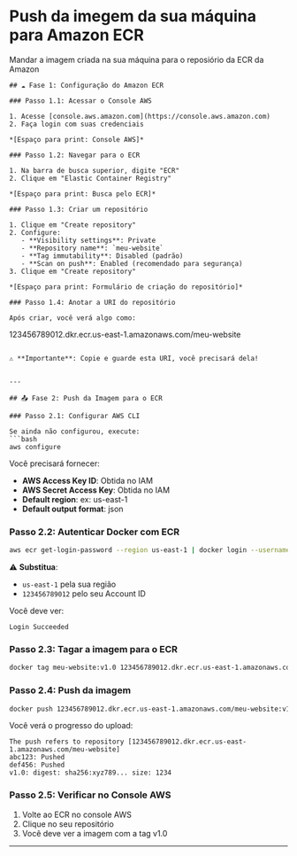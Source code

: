 # Push da imegem da sua máquina para Amazon ECR

Mandar a imagem criada na sua máquina para o reposiório da ECR da Amazon
```
## ☁️ Fase 1: Configuração do Amazon ECR

### Passo 1.1: Acessar o Console AWS

1. Acesse [console.aws.amazon.com](https://console.aws.amazon.com)
2. Faça login com suas credenciais

*[Espaço para print: Console AWS]*

### Passo 1.2: Navegar para o ECR

1. Na barra de busca superior, digite "ECR"
2. Clique em "Elastic Container Registry"

*[Espaço para print: Busca pelo ECR]*

### Passo 1.3: Criar um repositório

1. Clique em "Create repository"
2. Configure:
   - **Visibility settings**: Private
   - **Repository name**: `meu-website`
   - **Tag immutability**: Disabled (padrão)
   - **Scan on push**: Enabled (recomendado para segurança)
3. Clique em "Create repository"

*[Espaço para print: Formulário de criação do repositório]*

### Passo 1.4: Anotar a URI do repositório

Após criar, você verá algo como:
```
123456789012.dkr.ecr.us-east-1.amazonaws.com/meu-website
```

⚠️ **Importante**: Copie e guarde esta URI, você precisará dela!


---

## 📤 Fase 2: Push da Imagem para o ECR

### Passo 2.1: Configurar AWS CLI

Se ainda não configurou, execute:
```bash
aws configure
```

Você precisará fornecer:
- **AWS Access Key ID**: Obtida no IAM
- **AWS Secret Access Key**: Obtida no IAM
- **Default region**: ex: us-east-1
- **Default output format**: json

### Passo 2.2: Autenticar Docker com ECR

```bash
aws ecr get-login-password --region us-east-1 | docker login --username AWS --password-stdin 123456789012.dkr.ecr.us-east-1.amazonaws.com
```

⚠️ **Substitua**: 
- `us-east-1` pela sua região
- `123456789012` pelo seu Account ID

Você deve ver:
```
Login Succeeded
```


### Passo 2.3: Tagar a imagem para o ECR

```bash
docker tag meu-website:v1.0 123456789012.dkr.ecr.us-east-1.amazonaws.com/meu-website:v1.0
```

### Passo 2.4: Push da imagem

```bash
docker push 123456789012.dkr.ecr.us-east-1.amazonaws.com/meu-website:v1.0
```

Você verá o progresso do upload:
```
The push refers to repository [123456789012.dkr.ecr.us-east-1.amazonaws.com/meu-website]
abc123: Pushed
def456: Pushed
v1.0: digest: sha256:xyz789... size: 1234
```


### Passo 2.5: Verificar no Console AWS

1. Volte ao ECR no console AWS
2. Clique no seu repositório
3. Você deve ver a imagem com a tag v1.0


---
